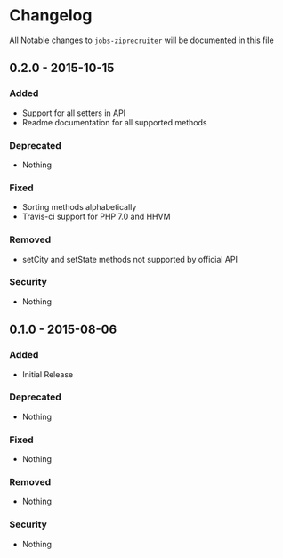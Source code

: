 # Changelog
All Notable changes to `jobs-ziprecruiter` will be documented in this file

## 0.2.0 - 2015-10-15

### Added
- Support for all setters in API
- Readme documentation for all supported methods

### Deprecated
- Nothing

### Fixed
- Sorting methods alphabetically
- Travis-ci support for PHP 7.0 and HHVM

### Removed
- setCity and setState methods not supported by official API

### Security
- Nothing

## 0.1.0 - 2015-08-06

### Added
- Initial Release

### Deprecated
- Nothing

### Fixed
- Nothing

### Removed
- Nothing

### Security
- Nothing
